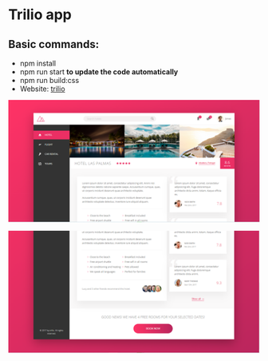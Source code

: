 # Trilio app
## Basic commands: 
* npm install 
* npm run start  **to update the code automatically**
* npm run build:css
* Website: [trilio](https://praise002.github.io/trillio/)

 ![trillio app](img/trillio1.PNG)
 
 ![trillio app](img/trillio2.PNG)
